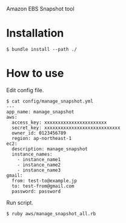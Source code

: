 Amazon EBS Snapshot tool


# Installation

```
$ bundle install --path ./
```

# How to use

Edit config file.
```
$ cat config/manage_snapshot.yml
---
app_name: manage_snapshot
aws:
  access_key: xxxxxxxxxxxxxxxxxxxxxxx
  secret_key: xxxxxxxxxxxxxxxxxxxxxxxxxxxx
  owner_id: 0123456789
  region: ap-northeast-1
ec2:
  description: manage_snapshot
  instance_names:
    - instance_name1
    - instance_name2
    - instance_name3
gmail:
  from: test-to@example.jp
  to: test-from@gmail.com
  password: password
```

Run script.
```
$ ruby aws/manage_snapshot_all.rb
```
